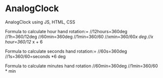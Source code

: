 # AnalogClock
AnalogClock using JS, HTML, CSS


Formula to calculate hour hand rotation:=
    //12hours=360deg
//1h=360/12deg
//60min=360deg
//1min=360/60
//xmin=360/60*x deg
//x hour=360/12* x + 6

 Formula to calculate seconds hand rotation:=
    //60s=360deg
    //1s=360/60=seconds *6 deg
    
  Formula to calculate minutes hand rotation
    //60min=360deg
    //1min=360/60 * min
